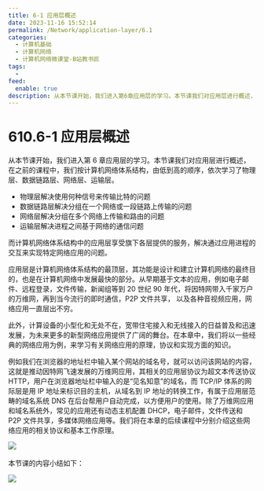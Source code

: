 ```yaml
---
title: 6-1 应用层概述
date: 2023-11-16 15:52:14
permalink: /Network/application-layer/6.1
categories:
  - 计算机基础
  - 计算机网络
  - 计算机网络微课堂-B站教书匠
tags:
  - 
feed:
  enable: true
description: 从本节课开始，我们进入第6章应用层的学习。本节课我们对应用层进行概述，在之前的课程中，我们按计算机网络体系结构，由低到高的顺序，依次学习了物理层、数据链路层、网络层、运输层。
---
```



# 610.6-1 应用层概述

从本节课开始，我们进入第 6 章应用层的学习。本节课我们对应用层进行概述，在之前的课程中，我们按计算机网络体系结构，由低到高的顺序，依次学习了物理层、数据链路层、网络层、运输层。

<!-- more -->


* 物理层解决使用何种信号来传输比特的问题
* 数据链路层解决分组在一个网络或一段链路上传输的问题
* 网络层解决分组在多个网络上传输和路由的问题
* 运输层解决进程之间基于网络的通信问题

而计算机网络体系结构中的应用层享受旗下各层提供的服务，解决通过应用进程的交互来实现特定网络应用的问题。

应用层是计算机网络体系结构的最顶层，其功能是设计和建立计算机网络的最终目的，也是在计算机网络中发展最快的部分。从早期基于文本的应用，例如电子邮件、远程登录，文件传输，新闻组等到 20 世纪 90 年代，将因特网带入千家万户的万维网，再到当今流行的即时通信，P2P 文件共享， 以及各种音视频应用，网络应用一直层出不穷。

此外，计算设备的小型化和无处不在，宽带住宅接入和无线接入的日益普及和迅速发展，为未来更多的新型网络应用提供了广阔的舞台。在本章中，我们将以一些经典的网络应用为例，来学习有关网络应用的原理，协议和实现方面的知识。

例如我们在浏览器的地址栏中输入某个网站的域名号，就可以访问该网站的内容，这就是推动因特网飞速发展的万维网应用，其相关的应用层协议为超文本传送协议 HTTP，用户在浏览器地址栏中输入的是“见名知意”的域名，而 TCP/IP 体系的网际层是用 IP 地址来标识目的主机，从域名到 IP 地址的转换工作，有属于应用层范畴的域名系统 DNS 在后台帮用户自动完成，以方便用户的使用。除了万维网应用和域名系统外，常见的应用还有动态主机配置 DHCP，电子邮件，文件传送和 P2P 文件共享，多媒体网络应用等。我们将在本章的后续课程中分别介绍这些网络应用的相关协议和基本工作原理。

​![](https://image.peterjxl.com/blog/image-20211219165955-zn30b6r.png)​

本节课的内容小结如下：

​![](https://image.peterjxl.com/blog/image-20211219170149-jlthfkc.png)​
